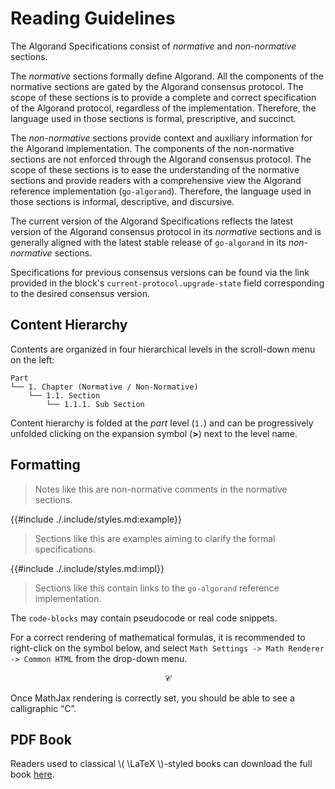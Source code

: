 # Reading Guidelines

The Algorand Specifications consist of _normative_ and _non-normative_ sections.

The _normative_ sections formally define Algorand. All the components of the normative
sections are gated by the Algorand consensus protocol. The scope of these sections
is to provide a complete and correct specification of the Algorand protocol, regardless
of the implementation. Therefore, the language used in those sections is formal,
prescriptive, and succinct.

The _non-normative_ sections provide context and auxiliary information for the Algorand
implementation. The components of the non-normative sections are not enforced through
the Algorand consensus protocol. The scope of these sections is to ease the understanding
of the normative sections and provide readers with a comprehensive view the Algorand
reference implementation (`go-algorand`). Therefore, the language used in those
sections is informal, descriptive, and discursive.

The current version of the Algorand Specifications reflects the latest version of
the Algorand consensus protocol in its _normative_ sections and is generally aligned
with the latest stable release of `go-algorand` in its _non-normative_ sections.

Specifications for previous consensus versions can be found via the link provided
in the block's `current-protocol.upgrade-state` field corresponding to the desired
consensus version.

## Content Hierarchy

Contents are organized in four hierarchical levels in the scroll-down menu on the
left:

```text
Part
└── 1. Chapter (Normative / Non-Normative)
    └── 1.1. Section
        └── 1.1.1. Sub Section
```

Content hierarchy is folded at the _part_ level (`1.`) and can be progressively
unfolded clicking on the expansion symbol (**>**) next to the level name.

## Formatting

> Notes like this are non-normative comments in the normative sections.

{{#include ./.include/styles.md:example}}
> Sections like this are examples aiming to clarify the formal specifications.

{{#include ./.include/styles.md:impl}}
> Sections like this contain links to the `go-algorand` reference implementation.

The `code-blocks` may contain pseudocode or real code snippets.

For a correct rendering of mathematical formulas, it is recommended to right-click
on the symbol below, and select `Math Settings -> Math Renderer -> Common HTML` from
the drop-down menu.

$$
\mathcal{C}
$$

Once MathJax rendering is correctly set, you should be able to see a calligraphic
“C”.

## PDF Book

Readers used to classical \\( \LaTeX \\)-styled books can download the full book
[here](#todo).